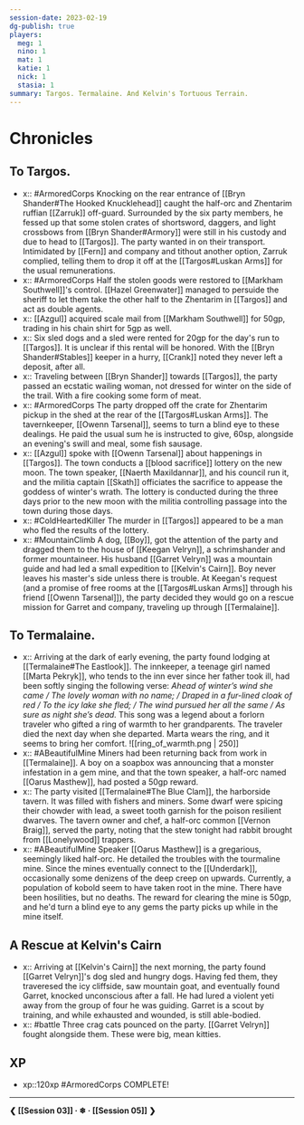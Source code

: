 ```yaml
---
session-date: 2023-02-19
dg-publish: true
players: 
  meg: 1
  nino: 1
  mat: 1
  katie: 1
  nick: 1
  stasia: 1
summary: Targos. Termalaine. And Kelvin's Tortuous Terrain.
---
```

# Chronicles
##  To Targos. 
- x:: #ArmoredCorps Knocking on the rear entrance of [[Bryn Shander#The Hooked Knucklehead]] caught the half-orc and Zhentarim ruffian [[Zarruk]] off-guard. Surrounded by the six party members, he fessed up that some stolen crates of shortsword, daggers, and light crossbows from [[Bryn Shander#Armory]] were still in his custody and due to head to [[Targos]]. The party wanted in on their transport. Intimidated by [[Fern]] and company and tithout another option, Zarruk complied, telling them to drop it off at the [[Targos#Luskan Arms]] for the usual remunerations.
- x:: #ArmoredCorps Half the stolen goods were restored to [[Markham Southwell]]'s control. [[Hazel Greenwater]] managed to persuide the sheriff to let them take the other half to the Zhentarim in [[Targos]] and act as double agents.
- x:: [[Azgul]] acquired scale mail from [[Markham Southwell]] for 50gp, trading in his chain shirt for 5gp as well.
- x:: Six sled dogs and a sled were rented for 20gp for the day's run to [[Targos]]. It is unclear if this rental will be honored. With the [[Bryn Shander#Stables]] keeper in a hurry, [[Crank]] noted they never left a deposit, after all.
- x:: Traveling between [[Bryn Shander]] towards [[Targos]], the party passed an ecstatic wailing woman, not dressed for winter on the side of the trail. With a fire cooking some form of meat.
- x:: #ArmoredCorps The party dropped off the crate for Zhentarim pickup in the shed at the rear of the [[Targos#Luskan Arms]]. The tavernkeeper, [[Owenn Tarsenal]], seems to turn a blind eye to these dealings. He paid the usual sum he is instructed to give, 60sp, alongside an evening's swill and meal, some fish sausage.
- x:: [[Azgul]] spoke with [[Owenn Tarsenal]] about happenings in [[Targos]]. The town conducts a [[blood sacrifice]] lottery on the new moon. The town speaker, [[Naerth Maxildannar]], and his council run it, and the militia captain [[Skath]] officiates the sacrifice to appease the goddess of winter's wrath. The lottery is conducted during the three days prior to the new moon with the militia controlling passage into the town during those days.
- x:: #ColdHeartedKiller The murder in [[Targos]] appeared to be a man who fled the results of the lottery.
- x:: #MountainClimb A dog, [[Boy]], got the attention of the party and dragged them to the house of [[Keegan Velryn]], a schrimshander and former mountaineer. His husband [[Garret Velryn]] was a mountain guide and had led a small expedition to [[Kelvin's Cairn]]. Boy never leaves his master's side unless there is trouble. At Keegan's request (and a promise of free rooms at the [[Targos#Luskan Arms]] through his friend [[Owenn Tarsenal]]), the party decided they would go on a rescue mission for Garret and company, traveling up through [[Termalaine]].

## To Termalaine. 
- x:: Arriving at the dark of early evening, the party found lodging at [[Termalaine#The Eastlook]]. The innkeeper, a teenage girl named [[Marta Pekryk]], who tends to the inn ever since her father took ill, had been softly singing the following verse: *Ahead of winter’s wind she came / The lovely woman with no name; / Draped in a fur-lined cloak of red / To the icy lake she fled; / The wind pursued her all the same / As sure as night she’s dead.* This song was a legend about a forlorn traveler who gifted a ring of warmth to her grandparents. The traveler died the next day when she departed. Marta wears the ring, and it seems to bring her comfort. ![[ring_of_warmth.png | 250]]
- x:: #ABeautifulMine Miners had been returning back from work in [[Termalaine]]. A boy on a soapbox was announcing that a monster infestation in a gem mine, and that the town speaker, a half-orc named [[Oarus Masthew]], had posted a 50gp reward. 
- x:: The party visited [[Termalaine#The Blue Clam]], the harborside tavern. It was filled with fishers and miners. Some dwarf were spicing their chowder with lead, a sweet tooth garnish for the poison resilient dwarves. The tavern owner and chef, a half-orc common [[Vernon Braig]], served the party, noting that the stew tonight had rabbit brought from [[Lonelywood]] trappers.
- x:: #ABeautifulMine Speaker [[Oarus Masthew]] is a gregarious, seemingly liked half-orc. He detailed the troubles with the tourmaline mine. Since the mines eventually connect to the [[Underdark]], occasionally some denizens of the deep creep on upwards. Currently, a population of kobold seem to have taken root in the mine. There have been hosilities, but no deaths. The reward for clearing the mine is 50gp, and he'd turn a blind eye to any gems the party picks up while in the mine itself.

## A Rescue at Kelvin's Cairn
- x:: Arriving at [[Kelvin's Cairn]] the next morning, the party found [[Garret Velryn]]'s dog sled and hungry dogs. Having fed them, they traveresed the icy cliffside, saw mountain goat, and eventually found Garret, knocked unconscious after a fall. He had lured a violent yeti away from the group of four he was guiding. Garret is a scout by training, and while exhausted and wounded, is still able-bodied.
- x:: #battle Three crag cats pounced on the party. [[Garret Velryn]] fought alongside them. These were big, mean kitties.


## XP
- xp::120xp #ArmoredCorps COMPLETE!

---
**❮ [[Session 03]] · ❄ ·  [[Session 05]] ❯**
